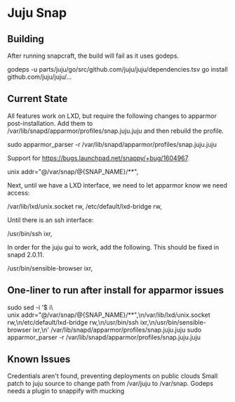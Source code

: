 # Juju Snap

## Building
After running snapcraft, the build will fail as it uses godeps.

godeps -u parts/juju/go/src/github.com/juju/juju/dependencies.tsv
go install github.com/juju/juju/...

## Current State

All features work on LXD, but require the following changes to apparmor post-installation.
Add them to /var/lib/snapd/apparmor/profiles/snap.juju.juju and then rebuild the profile.

sudo apparmor_parser -r /var/lib/snapd/apparmor/profiles/snap.juju.juju

Support for https://bugs.launchpad.net/snappy/+bug/1604967.

unix addr="@/var/snap/@{SNAP_NAME}/**",

Next, until we have a LXD interface, we need to let apparmor know we need access:

  /var/lib/lxd/unix.socket rw,
  /etc/default/lxd-bridge rw,

Until there is an ssh interface:

/usr/bin/ssh ixr,

In order for the juju gui to work, add the following. This should be fixed in snapd 2.0.11.

/usr/bin/sensible-browser ixr,

## One-liner to run after install for apparmor issues
sudo sed -i '$ i\                                   
unix addr="@/var/snap/@{SNAP_NAME}/**",\n/var/lib/lxd/unix.socket rw,\n/etc/default/lxd-bridge rw,\n/usr/bin/ssh ixr,\n/usr/bin/sensible-browser ixr,\n' /var/lib/snapd/apparmor/profiles/snap.juju.juju
sudo apparmor_parser -r /var/lib/snapd/apparmor/profiles/snap.juju.juju

## Known Issues
Credentials aren't found, preventing deployments on public clouds
Small patch to juju source to change path from /var/juju to /var/snap.
Godeps needs a plugin to snappify with mucking

